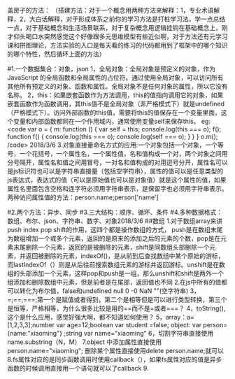 盖房子的方法：
（搭建方法：对于一个概念用两种方法来解释：1，专业术语解释，2，大白话解释，对于形成体系之前你的学习方法是打桩学习法，学一点总结一点，对于基础概念和生活场景联系，对于复杂概念用逻辑挂钩在基础概念上，刚才仰头喝口水突然感觉这个好像跟多元思维模型有些近似啊，对于方法还有元学习课和拼图理论，方法实验的入口是每天看的练习的代码都用到了框架中的哪个知识的哪个特性，然后循环上面的方法）

#1.一个数据集合：对象，json
1，全局对象：全局对象是预定义的对象，作为 JavaScript 的全局函数和全局属性的占位符。通过使用全局对象，可以访问所有其他所有预定义的对象、函数和属性。全局对象不是任何对象的属性，所以它没有名称。
2，this：如果嵌套函数作为方法调用，this的值指向调用它的对象，如果嵌套函数作为函数调用，其this值不是全局对象（非严格模式下）就是undefined（严格模式下）。访问外部函数的this值，需要将this的值保存在一个变量里面，这个变量和内部函数都同在一个作用域内，通常使用变量self来保存this。
eg:
<code var o = {
    m: function () {
        var self = this;
        console.log(this === o);
        f();
        function f() {
            console.log(this === o);
            console.log(self === o);
        }
    }
}
o.m();  /code> 2018/3/6
3.对象直接量命名方式的应用:一个对象包括一个对象，一个等号，一个花括号，一个属性名，一个属性值，名和值构成一个对，两个对象之间用分号隔开，属性名和值之间用冒号，一对名和值构成的对用逗号分开，属性名可以是js标识符也可以是字符串直接量（包括空字符串），属性的值可以是任意类型的js表达式，表达式的值（可以是原始值也可以是对象值）就是这个属性的值，如果属性名里面包含空格和连字符必须用字符串表示，是保留字也必须用字符串表示。
两种访问属性值的方法：person.name;person['name']



#2.两个方法：异步、同步
#3.三大结构：顺序、循环、条件
#4.多种数据格式：数组、布尔、json、字符串、数字、对象2018/3/6
##数组
1.对于数组array来讲push index pop shift的作用，这四个都是操作数组的方式，
push是在数组末尾为数组增加一个或多个元素，返回的是原来的添加之后的元素的个数，pop是在元素末尾删除一个元素，返回的是被删除的元素，shift是同数组头部删除一个元素，并返回被删除的元素，indexOf()，是从前到后查找数组中某个原始的游标，而lastIndexOf（）则是从后往前搜索数组元素的游标并返回游标。unshift是在数组的头部添加一个元素，这样pop和push是一组，那么unshift和shift是两外一个组添加和删除数组中元素，但是前者是在尾部，返回值也不同
2.在js中所有的值都可以转化为布尔值，false和undefined null 0 -0 NaN ""(空字符串)
3，=;==;===;第一个是赋值或者得到，第二个是相等但是可以进行类型转换，第三个是恒等，严格相等，为什么很多比较是用的==而不是=或者===？
4，toString(),这个是什么应用，感觉好强大啊，都不知道如何使用？
5，array：a=[1,2,3,3];number var age=12;boolean var student =false;
object: var person={name:"xiaoming"} ;string var name="xiaoming"
6，切割字符串直接使用name.substring（N，M）
7.object 中添加属性直接使用 person.name="xiaoming";
删除某个属性直接使用delete person.name;就可以
8.fs属性对应的是同步函数调用时使用callback（），如果fs属性对应的值是异步函数的时候调用直接用一个语句就可以了callback
9.